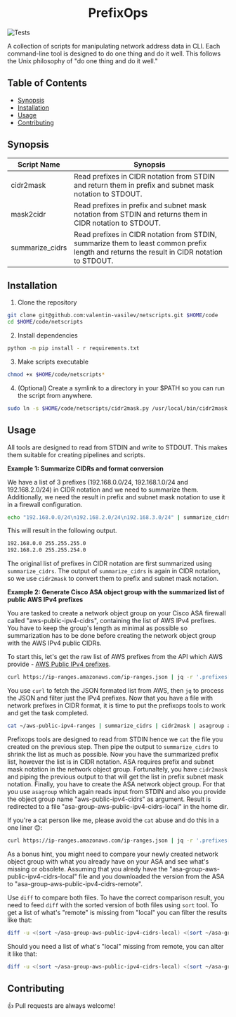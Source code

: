 <h1 align="center">PrefixOps</h1>

![Tests](https://github.com/valentin-vasilev/netscripts/actions/workflows/pr_workflow.yaml/badge.svg)

A collection of scripts for manipulating network address data in CLI. Each command-line tool is designed to do one thing and do it well. This follows the Unix philosophy of "do one thing and do it well."

## Table of Contents

- [Synopsis](#synopsis)
- [Installation](#installation)
- [Usage](#usage)
- [Contributing](#contributing)

## Synopsis

|Script Name    |Synopsis    |
|---------------|------------|
|cidr2mask      |Read prefixes in CIDR notation from STDIN and return them in prefix and subnet mask notation to STDOUT.|
|mask2cidr      |Read prefixes in prefix and subnet mask notation from STDIN and returns them in CIDR notation to STDOUT.|
|summarize_cidrs|Read prefixes in CIDR notation from STDIN, summarize them to least common prefix length and returns the result in CIDR notation to STDOUT.|

## Installation

1. Clone the repository

```bash
git clone git@github.com:valentin-vasilev/netscripts.git $HOME/code
cd $HOME/code/netscripts
```

2. Install dependencies
```bash
python -m pip install - r requirements.txt
```

3. Make scripts executable
```bash
chmod +x $HOME/code/netscripts*
```

4. (Optional) Create a symlink to a directory in your $PATH so you can run the script from anywhere.
```bash
sudo ln -s $HOME/code/netscripts/cidr2mask.py /usr/local/bin/cidr2mask
```

## Usage

All tools are designed to read from STDIN and write to STDOUT. This makes them suitable for creating pipelines and scripts.

**Example 1: Summarize CIDRs and format conversion**

We have a list of 3 prefixes (192.168.0.0/24, 192.168.1.0/24 and 192.168.2.0/24) in CIDR notation and we need to summarize them. Additionally, we need the result in prefix and subnet mask notation to use it in a firewall configuration.

```bash
echo "192.168.0.0/24\n192.168.2.0/24\n192.168.3.0/24" | summarize_cidrs | cidr2mask
```

This will result in the following output.

```bash
192.168.0.0 255.255.255.0
192.168.2.0 255.255.254.0
```

The original list of prefixes in CIDR notation are first summarized using `summarize_cidrs`. The output of `summarize_cidrs` is again in CIDR notation, so we use `cidr2mask` to convert them to prefix and subnet mask notation.

**Example 2: Generate Cisco ASA object group with the summarized list of public AWS IPv4 prefixes**

You are tasked to create a network object group on your Cisco ASA firewall called "aws-public-ipv4-cidrs", containing the list of AWS IPv4 prefixes. You have to keep the group's length as minimal as possible so summarization has to be done before creating the network object group with the AWS IPv4 public CIDRs. 

To start this, let's get the raw list of AWS prefixes from the API which AWS provide - [AWS Public IPv4 prefixes](https://ip-ranges.amazonaws.com/ip-ranges.json).

```bash
curl https://ip-ranges.amazonaws.com/ip-ranges.json | jq -r '.prefixes[].ip_prefix' > ~/aws-public-ipv4-ranges
```

You use `curl` to fetch the JSON formated list from AWS, then `jq` to process the JSON and filter just the IPv4 prefixes. Now that you have a file with network prefixes in CIDR format, it is time to put the prefixops tools to work and get the task completed. 

```bash
cat ~/aws-public-ipv4-ranges | summarize_cidrs | cidr2mask | asagroup aws-public-ipv4-cidrs > ~/asa-group-aws-public-ipv4-cidrs-local
```

Prefixops tools are designed to read from STDIN hence we `cat` the file you created on the previous step. Then pipe the output to `summarize_cidrs` to shrink the list as much as possible. Now you have the summarized prefix list, however the list is in CIDR notation. ASA requires prefix and subnet mask notation in the network object group. Fortunaltely, you have `cidr2mask` and piping the previous output to that will get the list in prefix subnet mask notation. Finally, you have to create the ASA network object group. For that you use `asagroup` which again reads input from STDIN and also you provide the object group name "aws-public-ipv4-cidrs" as argument. Result is redirected to a file "asa-group-aws-public-ipv4-cidrs-local" in the home dir. 

If you're a cat person like me, please avoid the `cat` abuse and do this in a one liner 😊:

```bash
curl https://ip-ranges.amazonaws.com/ip-ranges.json | jq -r '.prefixes[].ip_prefix' | summarize_cidrs | cidr2mask | asagroup aws-public-ipv4-cidrs > ~/asa-group-aws-public-ipv4-cidrs
```

As a bonus hint, you might need to compare your newly created network object group with what you already have on your ASA and see what's missing or obsolete. Assuming that you alredy have the "asa-group-aws-public-ipv4-cidrs-local" file and you downloaded the version from the ASA to "asa-group-aws-public-ipv4-cidrs-remote".

Use `diff` to compare both files. To have the correct comparison result, you need to feed `diff` with the sorted version of both files using `sort` tool. To get a list of what's "remote" is missing from "local" you can filter the results like that:

```bash
diff -u <(sort ~/asa-group-aws-public-ipv4-cidrs-local) <(sort ~/asa-group-aws-public-ipv4-cidrs-remote) | grep '^-' | sed 's/^-//'
```

Should you need a list of what's "local" missing from remote, you can alter it like that:

```bash
diff -u <(sort ~/asa-group-aws-public-ipv4-cidrs-local) <(sort ~/asa-group-aws-public-ipv4-cidrs-remote) | grep '^+' | sed 's/^+//'
```

## Contributing

:+1: Pull requests are always welcome!
